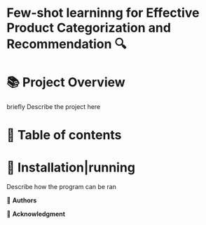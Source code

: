 # Few-shot learninng for Effective Product Categorization and Recommendation 🔍

📚 **Project Overview**
=========================
briefly Describe the project here

📖 **Table of contents**
=========================

🔧 **Installation|running**
===========================
Describe how the program can be ran

👥 **Authors**

🌟 **Acknowledgment**